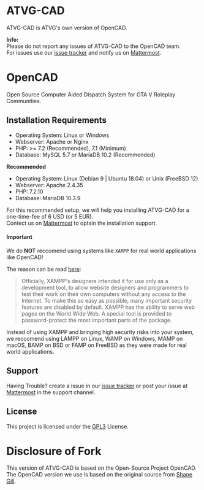 # ATVG-CAD
ATVG-CAD is ATVG's own version of OpenCAD.

**Info:**  
Please do not report any issues of ATVG-CAD to the OpenCAD team.  
For issues use our [issue tracker](https://gitlab.atvg-studios.at/atvg-studios/ATVG-CAD/issues) and notify us on [Mattermost](https://mattermost.atvg-studios.at).

# OpenCAD
Open Source Computer Aided Dispatch System for GTA V Roleplay Communities.

## Installation Requirements
* Operating System: Linux or Windows
* Webserver: Apache or Nginx
* PHP: >= 7.2 (Recommended), 7.1 (Minimum)
* Database: MySQL 5.7 or MariaDB 10.2 (Recommended)

**Recommended**
* Operating System: Linux (Debian 9 | Ubuntu 18.04) or Unix (FreeBSD 12)
* Webserver: Apache 2.4.35
* PHP: 7.2.10
* Database: MariaDB 10.3.9

For this recommended setup, we will help you installing ATVG-CAD for a one-time-fee of 6 USD (or 5 EUR).  
Contect us on [Mattermost](https://mattermost.atvg-studios.at) to optain the installation support.

#### Important
We do **NOT** reccomend using systems like `XAMPP` for real world applications like OpenCAD!

The reason can be read [here](https://en.wikipedia.org/wiki/XAMPP#Usage):

>Officially, XAMPP's designers intended it for use only as a development tool, to allow website designers and programmers to test their work on their own computers without any access to the Internet. To make this as easy as possible, many important security features are disabled by default. XAMPP has the ability to serve web pages on the World Wide Web. A special tool is provided to
password-protect the most important parts of the package.

Instead of using XAMPP and bringing high security risks into your system, we reccomend using LAMPP on Linux, WAMP on Windows, MAMP on macOS, BAMP on BSD or FAMP on FreeBSD as they were made for real world applications.

## Support

Having Trouble? create a issue in our [issue tracker](https://gitlab.atvg-studios.at/atvg-studios/ATVG-CAD/issues) or post your issue at [Mattermost](https://mattermost.atvg-studios.at) in the support channel.

## License

This project is licensed under the [GPL3](LICENSE) License.

# Disclosure of Fork
This version of ATVG-CAD is based on the Open-Source Project OpenCAD.  
The OpenCAD version we use is based on the original source from [Shane Gill](https://github.com/ossified/openCad).
